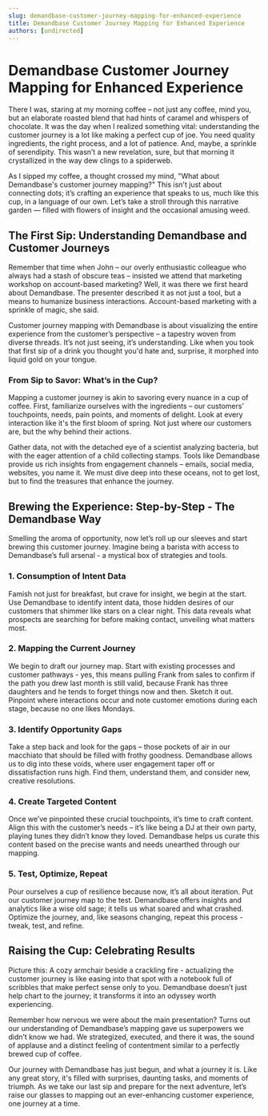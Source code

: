 ```yaml
---
slug: demandbase-customer-journey-mapping-for-enhanced-experience
title: Demandbase Customer Journey Mapping for Enhanced Experience
authors: [undirected]
---
```



# Demandbase Customer Journey Mapping for Enhanced Experience

There I was, staring at my morning coffee – not just any coffee, mind you, but an elaborate roasted blend that had hints of caramel and whispers of chocolate. It was the day when I realized something vital: understanding the customer journey is a lot like making a perfect cup of joe. You need quality ingredients, the right process, and a lot of patience. And, maybe, a sprinkle of serendipity. This wasn’t a new revelation, sure, but that morning it crystallized in the way dew clings to a spiderweb.

As I sipped my coffee, a thought crossed my mind, "What about Demandbase's customer journey mapping?" This isn't just about connecting dots; it’s crafting an experience that speaks to us, much like this cup, in a language of our own. Let’s take a stroll through this narrative garden — filled with flowers of insight and the occasional amusing weed.

## The First Sip: Understanding Demandbase and Customer Journeys

Remember that time when John – our overly enthusiastic colleague who always had a stash of obscure teas – insisted we attend that marketing workshop on account-based marketing? Well, it was there we first heard about Demandbase. The presenter described it as not just a tool, but a means to humanize business interactions. Account-based marketing with a sprinkle of magic, she said.

Customer journey mapping with Demandbase is about visualizing the entire experience from the customer’s perspective – a tapestry woven from diverse threads. It’s not just seeing, it’s understanding. Like when you took that first sip of a drink you thought you'd hate and, surprise, it morphed into liquid gold on your tongue.

### From Sip to Savor: What’s in the Cup?

Mapping a customer journey is akin to savoring every nuance in a cup of coffee. First, familiarize ourselves with the ingredients – our customers’ touchpoints, needs, pain points, and moments of delight. Look at every interaction like it's the first bloom of spring. Not just where our customers are, but the why behind their actions.

Gather data, not with the detached eye of a scientist analyzing bacteria, but with the eager attention of a child collecting stamps. Tools like Demandbase provide us rich insights from engagement channels – emails, social media, websites, you name it. We must dive deep into these oceans, not to get lost, but to find the treasures that enhance the journey.

## Brewing the Experience: Step-by-Step - The Demandbase Way

Smelling the aroma of opportunity, now let’s roll up our sleeves and start brewing this customer journey. Imagine being a barista with access to Demandbase’s full arsenal - a mystical box of strategies and tools.

### 1. **Consumption of Intent Data**

Famish not just for breakfast, but crave for insight, we begin at the start. Use Demandbase to identify intent data, those hidden desires of our customers that shimmer like stars on a clear night. This data reveals what prospects are searching for before making contact, unveiling what matters most.

### 2. **Mapping the Current Journey**

We begin to draft our journey map. Start with existing processes and customer pathways - yes, this means pulling Frank from sales to confirm if the path you drew last month is still valid, because Frank has three daughters and he tends to forget things now and then. Sketch it out. Pinpoint where interactions occur and note customer emotions during each stage, because no one likes Mondays.

### 3. **Identify Opportunity Gaps**

Take a step back and look for the gaps – those pockets of air in our macchiato that should be filled with frothy goodness. Demandbase allows us to dig into these voids, where user engagement taper off or dissatisfaction runs high. Find them, understand them, and consider new, creative resolutions.

### 4. **Create Targeted Content**

Once we’ve pinpointed these crucial touchpoints, it’s time to craft content. Align this with the customer’s needs – it’s like being a DJ at their own party, playing tunes they didn’t know they loved. Demandbase helps us curate this content based on the precise wants and needs unearthed through our mapping.

### 5. **Test, Optimize, Repeat**

Pour ourselves a cup of resilience because now, it’s all about iteration. Put our customer journey map to the test. Demandbase offers insights and analytics like a wise old sage; it tells us what soared and what crashed. Optimize the journey, and, like seasons changing, repeat this process - tweak, test, and refine.

## Raising the Cup: Celebrating Results

Picture this: A cozy armchair beside a crackling fire - actualizing the customer journey is like easing into that spot with a notebook full of scribbles that make perfect sense only to you. Demandbase doesn’t just help chart to the journey; it transforms it into an odyssey worth experiencing.

Remember how nervous we were about the main presentation? Turns out our understanding of Demandbase’s mapping gave us superpowers we didn’t know we had. We strategized, executed, and there it was, the sound of applause and a distinct feeling of contentment similar to a perfectly brewed cup of coffee.

Our journey with Demandbase has just begun, and what a journey it is. Like any great story, it's filled with surprises, daunting tasks, and moments of triumph. As we take our last sip and prepare for the next adventure, let’s raise our glasses to mapping out an ever-enhancing customer experience, one journey at a time.

```